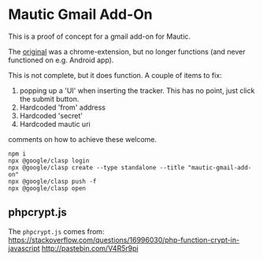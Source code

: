 # Mautic Gmail Add-On

This is a proof of concept for a gmail add-on for Mautic.

The [original](https://github.com/mautic/mautic-helper-chrome-extension) was a chrome-extension,
but no longer functions (and never functioned on e.g. Android app).

This is not complete, but it does function. A couple of items to fix:

1. popping up a 'UI' when inserting the tracker. This has no point, just click the submit button.
2. Hardcoded 'from' address
3. Hardcoded 'secret'
4. Hardcoded mautic uri

comments on how to achieve these welcome.

```
npm i
npx @google/clasp login
npx @google/clasp create --type standalone --title "mautic-gmail-add-on"
npx @google/clasp push -f
npx @google/clasp open
```

## phpcrypt.js

The `phpcrypt.js` comes from:
https://stackoverflow.com/questions/16996030/php-function-crypt-in-javascript
http://pastebin.com/V4R5r9pi
